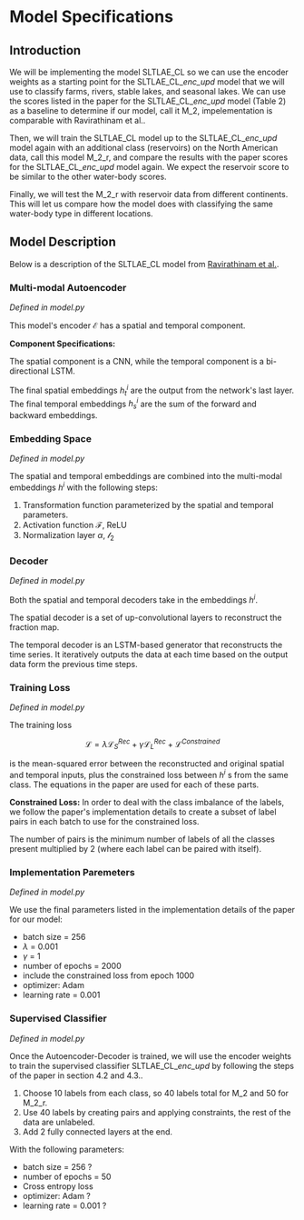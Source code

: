# Model Specifications

## Introduction
We will be implementing the model SLTLAE_CL so we can use the encoder weights as a starting point for the SLTLAE_CL_*enc_upd* model that we will use to classify farms, rivers, stable lakes, and seasonal lakes. We can use the scores listed in the paper for the SLTLAE_CL_*enc_upd* model (Table 2) as a baseline to determine if our model, call it M_2, impelementation is comparable with Ravirathinam et al..

Then, we will train the SLTLAE_CL model up to the SLTLAE_CL_*enc_upd* model again with an additional class (reservoirs) on the North American data, call this model M_2_r, and compare the results with the paper scores for the SLTLAE_CL_*enc_upd* model again. We expect the reservoir score to be similar to the other water-body scores. 

Finally, we will test the M_2_r  with reservoir data from different continents. This will let us compare how the model does with classifying the same water-body type in different locations.

## Model Description
Below is a description of the SLTLAE_CL model from [Ravirathinam et al.](https://www.researchgate.net/publication/364516705_Spatiotemporal_Classification_with_limited_labels_using_Constrained_Clustering_for_large_datasets).

### Multi-modal Autoencoder
*Defined in model.py*

This model's encoder $\mathcal{E}$ has a spatial and temporal component.

**Component Specifications:**

The spatial component is a CNN, while the temporal component is a bi-directional LSTM.

The final spatial embeddings $h^i_t$ are the output from the network's last layer. The final temporal embeddings $h^i_s$ are the sum of the forward and backward embeddings.

### Embedding Space
*Defined in model.py*

The spatial and temporal embeddings are combined into the multi-modal embeddings $h^i$ with the following steps:
1. Transformation function parameterized by the spatial and temporal parameters.
2. Activation function $\mathcal{F}$, ReLU
3. Normalization layer $\alpha$, $\mathcal{l}_{2}$

### Decoder
*Defined in model.py*

Both the spatial and temporal decoders take in the embeddings $h^i$.

The spatial decoder is a set of up-convolutional layers to reconstruct the fraction map.

The temporal decoder is an LSTM-based generator that reconstructs the time series. It iteratively outputs the data at each time based on the output data form the previous time steps.

### Training Loss
*Defined in model.py*

The training loss 

$$\mathcal{L} = \lambda \mathcal{L}^{Rec}_S + \gamma \mathcal{L}^{Rec}_L + \mathcal{L}^{Constrained}$$

is the mean-squared error between the reconstructed and original spatial and temporal inputs, plus the constrained loss between $h^i$ s from the same class. The equations in the paper are used for each of these parts. 

**Constrained Loss:** 
In order to deal with the class imbalance of the labels, we follow the paper's implementation details to create a subset of label pairs in each batch to use for the constrained loss.

The number of pairs is the minimum number of labels of all the classes present multiplied by 2 (where each label can be paired with itself).

### Implementation Paremeters
*Defined in model.py*

We use the final parameters listed in the implementation details of the paper for our model:

* batch size = 256
* $\lambda$ = 0.001
* $\gamma$ = 1
* number of epochs = 2000
* include the constrained loss from epoch 1000
* optimizer: Adam
* learning rate = 0.001

### Supervised Classifier
*Defined in model.py*

Once the Autoencoder-Decoder is trained, we will use the encoder weights to train the supervised classifier SLTLAE_CL_*enc_upd* by following the steps of the paper in section 4.2 and 4.3..
1. Choose 10 labels from each class, so 40 labels total for M_2 and 50 for M_2_r.
2. Use 40 labels by creating pairs and applying constraints, the rest of the data are unlabeled.
3. Add 2 fully connected layers at the end.

With the following parameters:

* batch size = 256 ?
* number of epochs = 50
* Cross entropy loss
* optimizer: Adam ?
* learning rate = 0.001 ?




